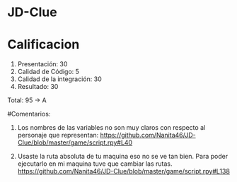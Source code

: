 # JD-Clue

# Calificacion
1. Presentación: 30
2. Calidad de Código: 5
3. Calidad de la integración: 30
4. Resultado: 30

Total: 95 -> A

#Comentarios:
1. Los nombres de las variables no son muy claros con respecto al personaje que representan: https://github.com/Nanita46/JD-Clue/blob/master/game/script.rpy#L40

2. Usaste la ruta absoluta de tu maquina eso no se ve tan bien. Para poder ejecutarlo en mi maquina tuve que cambiar las rutas. https://github.com/Nanita46/JD-Clue/blob/master/game/script.rpy#L138




